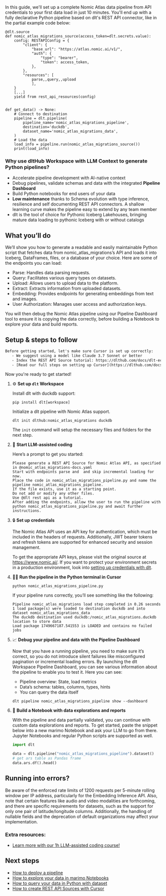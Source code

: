 In this guide, we'll set up a complete Nomic Atlas data pipeline from API credentials to your first data load in just 10 minutes. You'll end up with a fully declarative Python pipeline based on dlt's REST API connector, like in the partial example code below:

```python-outcome
@dlt.source
def nomic_atlas_migrations_source(access_token=dlt.secrets.value):
    config: RESTAPIConfig = {
        "client": {
            "base_url": "https://atlas.nomic.ai/v1/",
            "auth": {
                "type": "bearer",
                "token": access_token,
            },
        },
        "resources": [
            parse,,query,,upload
            ],
    }
    [...]
    yield from rest_api_resources(config)


def get_data() -> None:
    # Connect to destination
    pipeline = dlt.pipeline(
        pipeline_name='nomic_atlas_migrations_pipeline',
        destination='duckdb',
        dataset_name='nomic_atlas_migrations_data', 
    )
    # Load the data
    load_info = pipeline.run(nomic_atlas_migrations_source())
    print(load_info) 
```

### Why use dltHub Workspace with LLM Context to generate Python pipelines?

- Accelerate pipeline development with AI-native context
- Debug pipelines, validate schemas and data with the integrated **Pipeline Dashboard**
- Build Python notebooks for end users of your data
- **Low maintenance** thanks to Schema evolution with type inference, resilience and self documenting REST API connectors. A shallow learning curve makes the pipeline easy to extend by any team member
- dlt is the tool of choice for Pythonic Iceberg Lakehouses, bringing mature data loading to pythonic Iceberg with or without catalogs

## What you’ll do

We’ll show you how to generate a readable and easily maintainable Python script that fetches data from nomic_atlas_migrations’s API and loads it into Iceberg, DataFrames, files, or a database of your choice. Here are some of the endpoints you can load:

- Parse: Handles data parsing requests.
- Query: Facilitates various query types on datasets.
- Upload: Allows users to upload data to the platform.
- Extract: Extracts information from uploaded datasets.
- Embedding: Provides endpoints for generating embeddings from text and images.
- User Authorization: Manages user access and authorization keys.

You will then debug the Nomic Atlas pipeline using our Pipeline Dashboard tool to ensure it is copying the data correctly, before building a Notebook to explore your data and build reports.

## Setup & steps to follow

```default
Before getting started, let's make sure Cursor is set up correctly:
   - We suggest using a model like Claude 3.7 Sonnet or better
   - Index the REST API Source tutorial: https://dlthub.com/docs/dlt-ecosystem/verified-sources/rest_api/ and add it to context as **@dlt rest api**
   - [Read our full steps on setting up Cursor](https://dlthub.com/docs/dlt-ecosystem/llm-tooling/cursor-restapi#23-configuring-cursor-with-documentation)
```

Now you're ready to get started!

1. ⚙️ **Set up `dlt` Workspace**
    
    Install dlt with duckdb support:
    ```shell
    pip install dlt[workspace]
    ```

    Initialize a dlt pipeline with Nomic Atlas support.
    ```shell
    dlt init dlthub:nomic_atlas_migrations duckdb
    ```

    The `init` command will setup the necessary files and folders for the next step.
    
2. 🤠 **Start LLM-assisted coding**
    
    Here’s a prompt to get you started:
    
    ```prompt
    Please generate a REST API Source for Nomic Atlas API, as specified in @nomic_atlas_migrations-docs.yaml 
    Start with endpoints parse and  and skip incremental loading for now. 
    Place the code in nomic_atlas_migrations_pipeline.py and name the pipeline nomic_atlas_migrations_pipeline. 
    If the file exists, use it as a starting point. 
    Do not add or modify any other files. 
    Use @dlt rest api as a tutorial. 
    After adding the endpoints, allow the user to run the pipeline with python nomic_atlas_migrations_pipeline.py and await further instructions.
    ```

    
3. 🔒 **Set up credentials** 
    
    The Nomic Atlas API uses an API key for authentication, which must be included in the headers of requests. Additionally, JWT bearer tokens and refresh tokens are supported for enhanced security and session management.
    
    To get the appropriate API keys, please visit the original source at https://www.nomic.ai/.
    If you want to protect your environment secrets in a production environment, look into [setting up credentials with dlt](https://dlthub.com/docs/walkthroughs/add_credentials).
    
4. 🏃‍♀️ **Run the pipeline in the Python terminal in Cursor**
    
    ```shell
    python nomic_atlas_migrations_pipeline.py
    ```
    
    If your pipeline runs correctly, you’ll see something like the following:
    
    ```shell
    Pipeline nomic_atlas_migrations load step completed in 0.26 seconds
    1 load package(s) were loaded to destination duckdb and into dataset nomic_atlas_migrations_data
    The duckdb destination used duckdb:/nomic_atlas_migrations.duckdb location to store data
    Load package 1749667187.541553 is LOADED and contains no failed jobs
    ```
    
5. 📈 **Debug your pipeline and data with the Pipeline Dashboard**

    Now that you have a running pipeline, you need to make sure it’s correct, so you do not introduce silent failures like misconfigured pagination or incremental loading errors. By launching the dlt Workspace Pipeline Dashboard, you can see various information about the pipeline to enable you to test it. Here you can see:
    - Pipeline overview: State, load metrics
    - Data’s schema: tables, columns, types, hints
    - You can query the data itself
    
    ```shell
    dlt pipeline nomic_atlas_migrations_pipeline show --dashboard
    ```
    
6. 🐍 **Build a Notebook with data explorations and reports**

    With the pipeline and data partially validated, you can continue with custom data explorations and reports. To get started, paste the snippet below into a new marimo Notebook and ask your LLM to go from there. Jupyter Notebooks and regular Python scripts are supported as well.

    
    ```python
    import dlt

   data = dlt.pipeline("nomic_atlas_migrations_pipeline").dataset()
   # get ars table as Pandas frame
   data.ars.df().head()
    ```

## Running into errors?

Be aware of the enforced rate limits of 1200 requests per 5-minute rolling window per IP address, particularly for the Embedding Inference API. Also, note that certain features like audio and video modalities are forthcoming, and there are specific requirements for datasets, such as the support for only one pair of latitude/longitude columns. Additionally, the handling of nullable fields and the deprecation of default organizations may affect your implementation.

### Extra resources:

- [Learn more with our 1h LLM-assisted coding course!](https://www.youtube.com/watch?v=GGid70rnJuM)

## Next steps

- [How to deploy a pipeline](https://dlthub.com/docs/walkthroughs/deploy-a-pipeline)
- [How to explore your data in marimo Notebooks](https://dlthub.com/docs/general-usage/dataset-access/marimo)
- [How to query your data in Python with dataset](https://dlthub.com/docs/general-usage/dataset-access/dataset)
- [How to create REST API Sources with Cursor](https://dlthub.com/docs/dlt-ecosystem/llm-tooling/cursor-restapi)